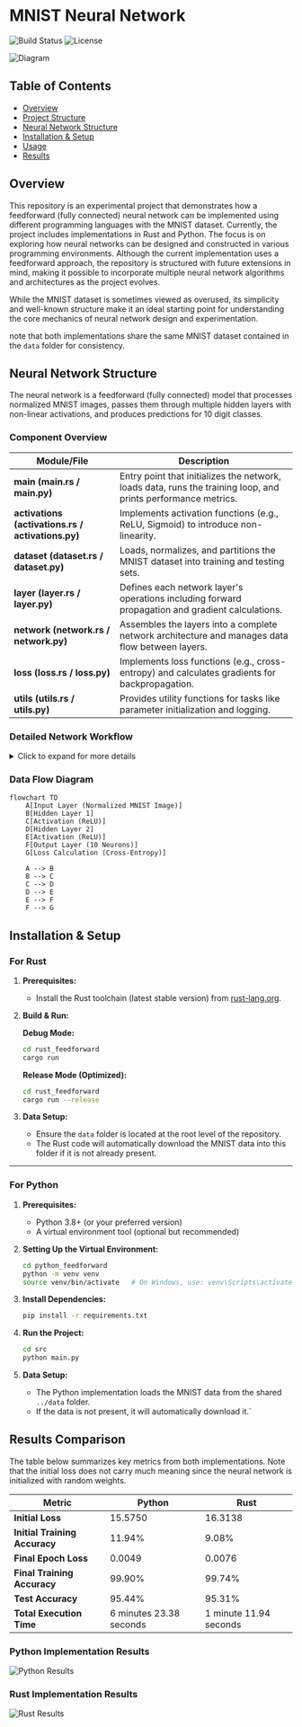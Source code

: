 # MNIST Neural Network
![Build Status](https://img.shields.io/badge/build-passing-brightgreen)
![License](https://img.shields.io/badge/license-MIT-blue)

![Diagram](assets/mnist-readme.png)

## Table of Contents
- [Overview](#overview)
- [Project Structure](#project-structure)
- [Neural Network Structure](#neural-network-structure)
- [Installation & Setup](#installation--setup)
- [Usage](#usage)
- [Results](#results)

## Overview

This repository is an experimental project that demonstrates how a feedforward (fully connected) neural network can be implemented using different programming languages with the MNIST dataset. Currently, the project includes implementations in Rust and Python. The focus is on exploring how neural networks can be designed and constructed in various programming environments. Although the current implementation uses a feedforward approach, the repository is structured with future extensions in mind, making it possible to incorporate multiple neural network algorithms and architectures as the project evolves.

While the MNIST dataset is sometimes viewed as overused, its simplicity and well-known structure make it an ideal starting point for understanding the core mechanics of neural network design and experimentation.

note that both implementations share the same MNIST dataset contained in the `data` folder for consistency.


## Neural Network Structure

The neural network is a feedforward (fully connected) model that processes normalized MNIST images, passes them through multiple hidden layers with non-linear activations, and produces predictions for 10 digit classes.

### Component Overview

| Module/File                         | Description                                                                                                 |
| ----------------------------------- | ----------------------------------------------------------------------------------------------------------- |
| **main (main.rs / main.py)**        | Entry point that initializes the network, loads data, runs the training loop, and prints performance metrics. |
| **activations (activations.rs / activations.py)** | Implements activation functions (e.g., ReLU, Sigmoid) to introduce non-linearity. |
| **dataset (dataset.rs / dataset.py)** | Loads, normalizes, and partitions the MNIST dataset into training and testing sets.                         |
| **layer (layer.rs / layer.py)**       | Defines each network layer's operations including forward propagation and gradient calculations.           |
| **network (network.rs / network.py)** | Assembles the layers into a complete network architecture and manages data flow between layers.              |
| **loss (loss.rs / loss.py)**          | Implements loss functions (e.g., cross-entropy) and calculates gradients for backpropagation.                 |
| **utils (utils.rs / utils.py)**       | Provides utility functions for tasks like parameter initialization and logging.                            |

### Detailed Network Workflow

<details>
<summary>Click to expand for more details</summary>

- **Input Processing:**  
  - The MNIST images are normalized before being fed into the network.

- **Hidden Layers:**  
  - Each layer computes a weighted sum of its inputs, applies an activation function (such as ReLU) to introduce non-linearity, and passes the result to the next layer.

- **Output Layer:**  
  - The final layer produces predictions for 10 classes corresponding to the digits 0–9.

- **Loss Calculation:**  
  - A cross-entropy loss function evaluates the difference between the predicted outputs and the actual labels.

- **Backpropagation:**  
  - Gradients are computed from the loss, allowing for weight updates during training.
  
</details>

### Data Flow Diagram

```mermaid
flowchart TD
    A[Input Layer (Normalized MNIST Image)]
    B[Hidden Layer 1]
    C[Activation (ReLU)]
    D[Hidden Layer 2]
    E[Activation (ReLU)]
    F[Output Layer (10 Neurons)]
    G[Loss Calculation (Cross-Entropy)]
    
    A --> B
    B --> C
    C --> D
    D --> E
    E --> F
    F --> G
```
## Installation & Setup

### For Rust

1. **Prerequisites:**
   - Install the Rust toolchain (latest stable version) from [rust-lang.org](https://www.rust-lang.org/tools/install).

2. **Build & Run:**

   **Debug Mode:**
   ```bash
   cd rust_feedforward
   cargo run
   ```

   **Release Mode (Optimized):**
   ```bash
   cd rust_feedforward
   cargo run --release
   ```

3. **Data Setup:**
   - Ensure the `data` folder is located at the root level of the repository.
   - The Rust code will automatically download the MNIST data into this folder if it is not already present.

---

### For Python

1. **Prerequisites:**
   - Python 3.8+ (or your preferred version)
   - A virtual environment tool (optional but recommended)

2. **Setting Up the Virtual Environment:**
   ```bash
   cd python_feedforward
   python -m venv venv
   source venv/bin/activate   # On Windows, use: venv\Scripts\activate
   ```

3. **Install Dependencies:**
   ```bash
   pip install -r requirements.txt
   ```

4. **Run the Project:**
   ```bash
   cd src
   python main.py
   ```

5. **Data Setup:**
   - The Python implementation loads the MNIST data from the shared `../data` folder.
   - If the data is not present, it will automatically download it.`

## Results Comparison

The table below summarizes key metrics from both implementations. Note that the initial loss does not carry much meaning since the neural network is initialized with random weights.

| **Metric**                   | **Python**                     | **Rust**                     |
|------------------------------|--------------------------------|------------------------------|
| **Initial Loss**             | 15.5750                        | 16.3138                      |
| **Initial Training Accuracy**| 11.94%                         | 9.08%                        |
| **Final Epoch Loss**         | 0.0049                         | 0.0076                       |
| **Final Training Accuracy**  | 99.90%                         | 99.74%                       |
| **Test Accuracy**            | 95.44%                         | 95.31%                       |
| **Total Execution Time**     | 6 minutes 23.38 seconds        | 1 minute 11.94 seconds       |

### Python Implementation Results
![Python Results](assets/python_results.png)

### Rust Implementation Results
![Rust Results](assets/rust_results.png)